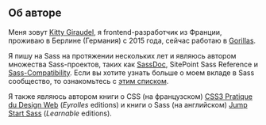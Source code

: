 
## Об авторе

Меня зовут [Kitty Giraudel](https://kittygiraudel.com), я frontend-разработчик из Франции, проживаю в Берлине (Германия) с 2015 года, сейчас работаю в [Gorillas](https://gorillas.io/).

Я пишу на Sass на протяжении нескольких лет и являюсь автором множества Sass-проектов, таких как [SassDoc](http://sassdoc.com), SitePoint Sass Reference и [Sass-Compatibility](https://kittygiraudel.github.io/sass-compatibility/). Если вы хотите узнать больше о моем вкладе в Sass сообщество, то ознакомьтесь с [этим списком](https://github.com/KittyGiraudel/awesome-sass).

Я также являюсь автором книги о CSS (на французском) [CSS3 Pratique du Design Web](https://www.eyrolles.com/Informatique/Livre/css3-9782212678963/) (*Eyrolles* editions) и книги о Sass (на английском) [Jump Start Sass](https://learnable.com/books/jump-start-sass) (*Learnable* editions).
